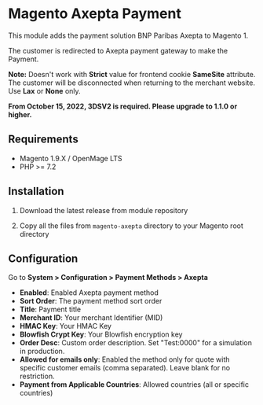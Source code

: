 # Magento Axepta Payment

This module adds the payment solution BNP Paribas Axepta to Magento 1. 

The customer is redirected to Axepta payment gateway to make the Payment.

**Note:** Doesn't work with **Strict** value for frontend cookie **SameSite** attribute. The customer will be disconnected when returning to the merchant website. Use **Lax** or **None** only.

**From October 15, 2022, 3DSV2 is required. Please upgrade to 1.1.0 or higher.**

## Requirements

- Magento 1.9.X / OpenMage LTS
- PHP >= 7.2

## Installation

1. Download the latest release from module repository

2. Copy all the files from `magento-axepta` directory to your Magento root directory

## Configuration

Go to **System > Configuration > Payment Methods > Axepta**

- **Enabled**: Enabled Axepta payment method
- **Sort Order**: The payment method sort order
- **Title**: Payment title
- **Merchant ID**: Your merchant Identifier (MID)
- **HMAC Key**: Your HMAC Key
- **Blowfish Crypt Key**: Your Blowfish encryption key
- **Order Desc**: Custom order description. Set "Test:0000" for a simulation in production.
- **Allowed for emails only**: Enabled the method only for quote with specific customer emails (comma separated). Leave blank for no restriction.
- **Payment from Applicable Countries**: Allowed countries (all or specific countries)